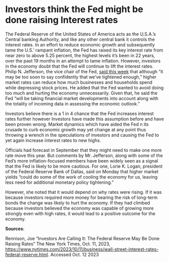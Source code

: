 # Investors think the Fed might be done raising Interest rates



The Federal Reserve of the United States of America acts as the U.S.A.’s Central banking Authority, and like any other central bank it controls the interest rates. In an effort to reduce economic growth and subsequently tame the U.S.’ rampant inflation, the Fed has raised its key interest rate from near zero to above 5.25 percent, the highest levels it’s been in 22 years, over the past 19 months in an attempt to tame inflation. However, investors in the economy doubt that the Fed will continue to lift the interest rates. Philip N. Jefferson, the vice chair of the Fed, [said this week](https://www.federalreserve.gov/newsevents/speech/jefferson20231009a.htm) that although “it may be too soon to say confidently that we’ve tightened enough,” higher market rates can reduce how much businesses and households spend while depressing stock prices. He added that the Fed wanted to avoid doing too much and hurting the economy unnecessarily. Given that, he said the Fed “will be taking financial market developments into account along with the totality of incoming data in assessing the economic outlook.” 

Investors believe there is a 1 in 4 chance that the Fed increases interest rates further however Investors have made this assumption before and have been proven wrong. Market dynamics which have aided the Fed n its crusade to curb economic growth may yet change at any point thus throwing a wrench in the speculations of investors and causing the Fed to yet again increase interest rates to new highs.

 Officials had forecast in September that they might need to make one more rate move this year. But comments by Mr. Jefferson, along with some of the Fed’s more inflation-focused members have been widely seen as a signal that the Fed is likely to be more cautious. For one, Lorie K. Logan, president of the Federal Reserve Bank of Dallas, said on Monday that higher market yields “could do some of the work of cooling the economy for us, leaving less need for additional monetary policy tightening.”

However, she noted that it would depend on why rates were rising. If it was because investors required more money for bearing the risk of long-term bonds the change was likely to hurt the economy. If they had climbed because investors believed the economy was capable of growing more strongly even with high rates, it would lead to a positive outcome for the economy.



**Sources**:



Rennison, Joe “Investors Are Calling It: The Federal Reserve May Be Done Raising Rates” The New York Times, Oct. 11, 2023, https://www.nytimes.com/2023/10/11/business/wall-street-interest-rates-federal-reserve.html. Accessed Oct. 12 2023